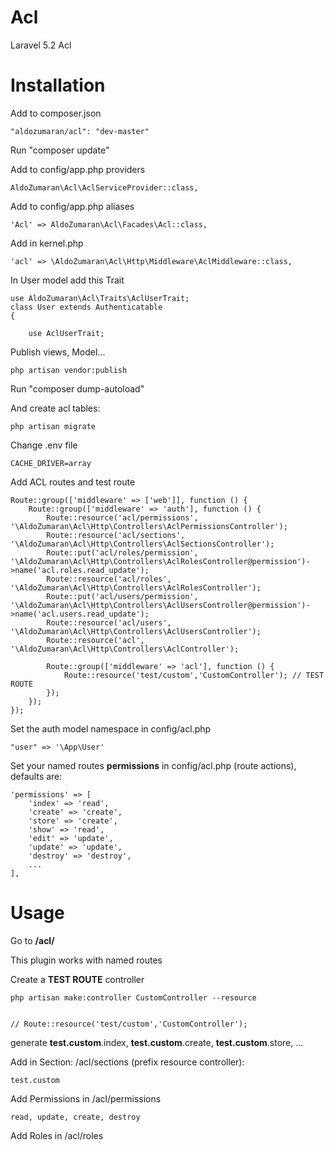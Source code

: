 # Acl
Laravel 5.2 Acl

# Installation

Add to composer.json
    
    "aldozumaran/acl": "dev-master"
    
Run
    "composer update"
    
Add to config/app.php providers


    AldoZumaran\Acl\AclServiceProvider::class,
          

Add to config/app.php aliases
        
          
    'Acl' => AldoZumaran\Acl\Facades\Acl::class,

Add in kernel.php

    'acl' => \AldoZumaran\Acl\Http\Middleware\AclMiddleware::class,


In User model add this Trait

    use AldoZumaran\Acl\Traits\AclUserTrait;
    class User extends Authenticatable
    {
    
        use AclUserTrait;
     
Publish views, Model...

    php artisan vendor:publish
    
Run "composer dump-autoload"

And create acl tables:
    
    php artisan migrate

Change .env file 

    CACHE_DRIVER=array
    
Add ACL routes and test route
        
    
    Route::group(['middleware' => ['web']], function () {
        Route::group(['middleware' => 'auth'], function () {
            Route::resource('acl/permissions', '\AldoZumaran\Acl\Http\Controllers\AclPermissionsController');
            Route::resource('acl/sections', '\AldoZumaran\Acl\Http\Controllers\AclSectionsController');
            Route::put('acl/roles/permission', '\AldoZumaran\Acl\Http\Controllers\AclRolesController@permission')->name('acl.roles.read_update');
            Route::resource('acl/roles', '\AldoZumaran\Acl\Http\Controllers\AclRolesController');
            Route::put('acl/users/permission', '\AldoZumaran\Acl\Http\Controllers\AclUsersController@permission')->name('acl.users.read_update');
            Route::resource('acl/users', '\AldoZumaran\Acl\Http\Controllers\AclUsersController');
            Route::resource('acl', '\AldoZumaran\Acl\Http\Controllers\AclController');
            
            Route::group(['middleware' => 'acl'], function () {
                Route::resource('test/custom','CustomController'); // TEST ROUTE
            });
        });
    });



Set the auth model namespace in config/acl.php

    "user" => '\App\User'

Set your named routes <b>permissions</b> in config/acl.php (route actions), defaults are:

    'permissions' => [
        'index' => 'read',
        'create' => 'create',
        'store' => 'create',
        'show' => 'read',
        'edit' => 'update',
        'update' => 'update',
        'destroy' => 'destroy',
        ...
    ],

# Usage


Go to <b>/acl/</b>

This plugin works with named routes 

Create a <b>TEST ROUTE</b> controller

    php artisan make:controller CustomController --resource


    // Route::resource('test/custom','CustomController');
    
generate 
<b>test.custom</b>.index, 
<b>test.custom</b>.create,
<b>test.custom</b>.store, 
...
    
Add in Section: /acl/sections (prefix resource controller):

    test.custom

    
Add Permissions in /acl/permissions

    read, update, create, destroy
    

Add Roles in /acl/roles
    
